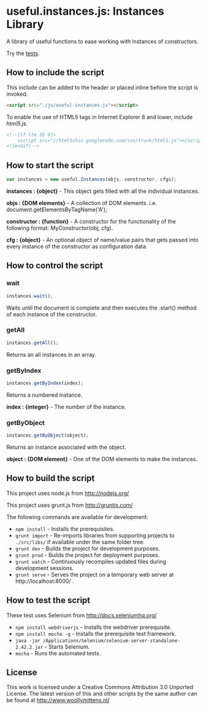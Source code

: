# useful.instances.js: Instances Library

A library of useful functions to ease working with instances of constructors.

Try the <a href="http://www.woollymittens.nl/useful/default.php?url=useful-instances">tests</a>.

## How to include the script

This include can be added to the header or placed inline before the script is invoked.

```html
<script src="./js/useful-instances.js"></script>
```

To enable the use of HTML5 tags in Internet Explorer 8 and lower, include *html5.js*.

```html
<!--[if lte IE 9]>
	<script src="//html5shiv.googlecode.com/svn/trunk/html5.js"></script>
<![endif]-->
```

## How to start the script

```javascript
var instances = new useful.Instances(objs, constructor, cfgs);
```

**instances : {object}** - This object gets filled with all the individual instances.

**objs : {DOM elements}** - A collection of DOM elements. i.e. document.getElementsByTagName('A');

**constructor : {function}** - A constructor for the functionality of the following format: MyConstructor(obj, cfg).

**cfg : {object}** - An optional object of name/value pairs that gets passed into every instance of the constructor as configuration data.

## How to control the script

### wait

```javascript
instances.wait();
```

Waits until the document is complete and then executes the .start() method of each instance of the constructor.

### getAll

```javascript
instances.getAll();
```

Returns an all instances in an array.

### getByIndex

```javascript
instances.getByIndex(index);
```

Returns a numbered instance.

**index : {integer}** - The number of the instance.

### getByObject

```javascript
instances.getByObject(object);
```

Returns an instance associated with the object.

**object : {DOM element}** - One of the DOM elements to make the instances.

## How to build the script

This project uses node.js from http://nodejs.org/

This project uses grunt.js from http://gruntjs.com/

The following commands are available for development:
+ `npm install` - Installs the prerequisites.
+ `grunt import` - Re-imports libraries from supporting projects to `./src/libs/` if available under the same folder tree.
+ `grunt dev` - Builds the project for development purposes.
+ `grunt prod` - Builds the project for deployment purposes.
+ `grunt watch` - Continuously recompiles updated files during development sessions.
+ `grunt serve` - Serves the project on a temporary web server at http://localhost:8000/ .

## How to test the script

These test uses Selenium from http://docs.seleniumhq.org/

+ `npm install webdriverjs` - Installs the webdriver prerequisite.
+ `npm install mocha -g` - Installs the prerequisite test framework.
+ `java -jar /Applications/Selenium/selenium-server-standalone-2.42.2.jar` - Starts Selenium.
+ `mocha` - Runs the automated tests.

## License

This work is licensed under a Creative Commons Attribution 3.0 Unported License. The latest version of this and other scripts by the same author can be found at http://www.woollymittens.nl/
